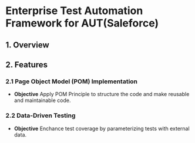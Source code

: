 # Enterprise Test Automation Framework for AUT(Saleforce)

## 1. Overview


## 2. Features

### 2.1 Page Object Model (POM) Implementation

- **Objective** Apply POM Principle to structure the code and make reusable and maintainable code.

### 2.2 Data-Driven Testing

- **Objective** Enchance test coverage by parameterizing tests with external data.